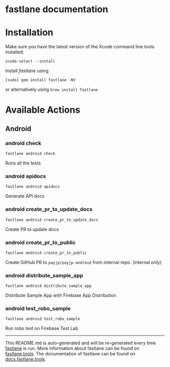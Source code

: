 fastlane documentation
================
# Installation

Make sure you have the latest version of the Xcode command line tools installed:

```
xcode-select --install
```

Install _fastlane_ using
```
[sudo] gem install fastlane -NV
```
or alternatively using `brew install fastlane`

# Available Actions
## Android
### android check
```
fastlane android check
```
Runs all the tests
### android apidocs
```
fastlane android apidocs
```
Generate API docs
### android create_pr_to_update_docs
```
fastlane android create_pr_to_update_docs
```
Create PR to update docs
### android create_pr_to_public
```
fastlane android create_pr_to_public
```
Create GitHub PR to `payjp/payjp-android` from internal repo. (internal only)
### android distribute_sample_app
```
fastlane android distribute_sample_app
```
Distribute Sample App with Firebase App Distribution
### android test_robo_sample
```
fastlane android test_robo_sample
```
Run robo test on Firebase Test Lab

----

This README.md is auto-generated and will be re-generated every time [fastlane](https://fastlane.tools) is run.
More information about fastlane can be found on [fastlane.tools](https://fastlane.tools).
The documentation of fastlane can be found on [docs.fastlane.tools](https://docs.fastlane.tools).
